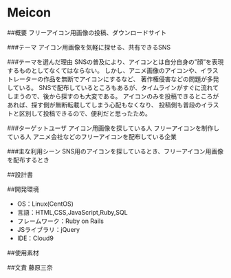 # Meicon

##概要
フリーアイコン用画像の投稿、ダウンロードサイト

###テーマ
アイコン用画像を気軽に探せる、共有できるSNS

###テーマを選んだ理由
SNSの普及により、アイコンとは自分自身の”顔”を表現するものとしてなくてはならない。
しかし、アニメ画像のアイコンや、イラストレーターの作品を無断でアイコンにするなど、
著作権侵害などの問題が多発している。
SNSで配布しているところもあるが、タイムラインがすぐに流れてしまうので、後から探すのも大変である。
アイコンのみを投稿できるところがあれば、探す側が無断転載してしまう心配もなくなり、
投稿側も普段のイラストと区別して投稿できるので、便利だと思ったため。

###ターゲットユーザ
アイコン用画像を探している人
フリーアイコンを制作している人
アニメ会社などのフリーアイコンを配布している企業

###主な利用シーン
SNS用のアイコンを探しているとき、フリーアイコン用画像を配布するとき

##設計書

##開発環境
- OS：Linux(CentOS)
- 言語：HTML,CSS,JavaScript,Ruby,SQL
- フレームワーク：Ruby on Rails
- JSライブラリ：jQuery
- IDE：Cloud9

##使用素材

##文責
藤原三奈